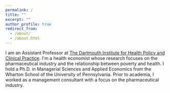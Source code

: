 ```yaml
---
permalink: /
title: ""
excerpt: ""
author_profile: true
redirect_from: 
  - /about/
  - /about.html
---
```


I am an Assistant Professor at [ The Dartmouth Institute for Health Policy and Clinical Practice](https://geiselmed.dartmouth.edu/tdi/). I'm a health economist whose research focuses on the pharmaceutical industry and the relationship between poverty and health. I hold a Ph.D. in Managerial Sciences and Applied Economics from the Wharton School of the University of Pennsylvania. Prior to academia, I worked as a management consultant with a focus on the pharmaceutical industry. 



